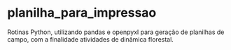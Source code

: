 # planilha_para_impressao
Rotinas Python, utilizando pandas e openpyxl para geração de planilhas de campo, com a finalidade atividades de dinâmica florestal.
